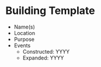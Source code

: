 # Building Template

- Name(s)
- Location
- Purpose
- Events
    - Constructed: YYYY
    - Expanded: YYYY